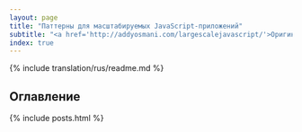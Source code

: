 ```yaml
---
layout: page
title: "Паттерны для масштабируемых JavaScript-приложений"
subtitle: "<a href='http://addyosmani.com/largescalejavascript/'>Оригинал.</a> Автор: <a href='http://twitter.com/addyosmani'>Эдди Османи</a>. Техническая редактура: <a href='http://twitter.com/peolanha'>Андрэ Хэнсон</a>"
index: true
---
```


{% include translation/rus/readme.md %}
<h2>Оглавление</h2>

{% include posts.html %}
